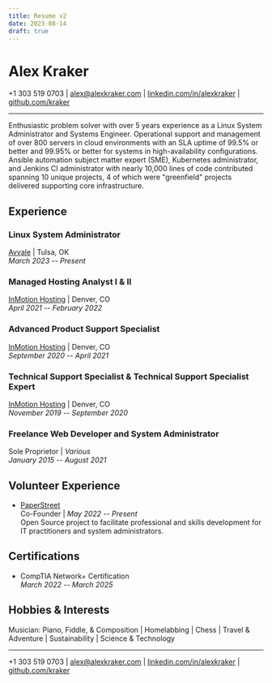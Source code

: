 ```yaml
---
title: Resume v2
date: 2023-08-14
draft: true
---
```


# Alex Kraker

+1 303 519 0703 | alex@alexkraker.com |
[linkedin.com/in/alexkraker](https://linkedin.com/in/alexkraker) |
[github.com/kraker](https://github.com/kraker)

---

Enthusiastic problem solver with over 5 years experience as a Linux System
Administrator and Systems Engineer. Operational support and management of over
800 servers in cloud environments with an SLA uptime of 99.5% or better and
99.95% or better for systems in high-availability configurations. Ansible
automation subject matter expert (SME), Kubernetes administrator, and Jenkins CI
administrator with nearly 10,000 lines of code contributed spanning 10 unique
projects, 4 of which were "greenfield" projects delivered supporting core
infrastructure.

## Experience

### Linux System Administrator

[Avvale](https://www.avvale.com) | Tulsa, OK\
_March 2023 -- Present_

### Managed Hosting Analyst I & II

[InMotion Hosting](https://www.inmotionhosting.com/) | Denver, CO\
_April 2021 -- February 2022_

### Advanced Product Support Specialist

[InMotion Hosting](https://www.inmotionhosting.com/) | Denver, CO\
_September 2020 -- April 2021_

### Technical Support Specialist & Technical Support Specialist Expert

[InMotion Hosting](https://www.inmotionhosting.com/) | Denver, CO\
_November 2019 -- September 2020_

### Freelance Web Developer and System Administrator

Sole Proprietor | _Various_\
_January 2015 -- August 2021_

## Volunteer Experience

* [PaperStreet](https://github.com/paperstreetco)\
  Co-Founder | _May 2022 -- Present_\
  Open Source project to facilitate professional and skills development for
  IT practitioners and system administrators.
## Certifications

* CompTIA Network+ Certification\
  _March 2022 -- March 2025_

## Hobbies & Interests

Musician: Piano, Fiddle, & Composition | Homelabbing | Chess | Travel & 
Adventure | Sustainability | Science & Technology

---

+1 303 519 0703 | alex@alexkraker.com |
[linkedin.com/in/alexkraker](https://linkedin.com/in/alexkraker) |
[github.com/kraker](https://github.com/kraker)

